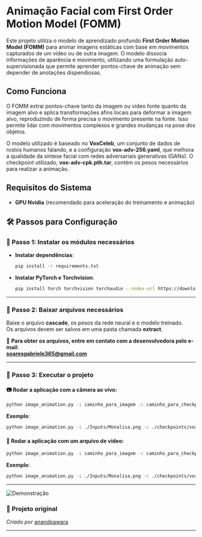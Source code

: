 # Animação Facial com First Order Motion Model (FOMM)

Este projeto utiliza o modelo de aprendizado profundo **First Order Motion Model (FOMM)** para animar imagens estáticas com base em movimentos capturados de um vídeo ou de outra imagem. O modelo dissocia informações de aparência e movimento, utilizando uma formulação auto-supervisionada que permite aprender pontos-chave de animação sem depender de anotações dispendiosas.

## Como Funciona

O FOMM extrai pontos-chave tanto da imagem ou vídeo fonte quanto da imagem alvo e aplica transformações afins locais para deformar a imagem alvo, reproduzindo de forma precisa o movimento presente na fonte. Isso permite lidar com movimentos complexos e grandes mudanças na pose dos objetos.

O modelo utilizado é baseado no **VoxCeleb**, um conjunto de dados de rostos humanos falando, e a configuração **vox-adv-256.yaml**, que melhora a qualidade da síntese facial com redes adversariais generativas (GANs). O checkpoint utilizado, **vox-adv-cpk.pth.tar**, contém os pesos necessários para realizar a animação.

## Requisitos do Sistema

- **GPU Nvidia** (recomendado para aceleração do treinamento e animação)

## 🛠️ Passos para Configuração  

### 📌 Passo 1: Instalar os módulos necessários  

- **Instalar dependências**:  
  ```bash
  pip install -r requirements.txt
  ```  
- **Instalar PyTorch e Torchvision**:  
  ```bash
  pip install torch torchvision torchaudio --index-url https://download.pytorch.org/whl/cu118
  ```  

---

### 📌 Passo 2: Baixar arquivos necessários  

Baixe o arquivo **cascade**, os pesos da rede neural e o modelo treinado.  
Os arquivos devem ser salvos em uma pasta chamada **extract**.  

📩 **Para obter os arquivos, entre em contato com a desenvolvedora pelo e-mail:**  
**soaresgabriele365@gmail.com**  

---

### 📌 Passo 3: Executar o projeto  

#### 📷 Rodar a aplicação com a câmera ao vivo:  
```bash
python image_animation.py -i caminho_para_imagem -c caminho_para_checkpoint
```  
**Exemplo**:  
```bash
python image_animation.py -i ./Inputs/Monalisa.png -c ./checkpoints/vox-cpk.pth.tar
```  

#### 🎥 Rodar a aplicação com um arquivo de vídeo:  
```bash
python image_animation.py -i caminho_para_imagem -c caminho_para_checkpoint -v caminho_para_video
```  
**Exemplo**:  
```bash
python image_animation.py -i ./Inputs/Monalisa.png -c ./checkpoints/vox-cpk.pth.tar -v ./video_input/test1.mp4
```  

---

![Demonstração](animate.gif)  

### 🔗 Projeto original  
*Criado por* [anandpawara](https://github.com/anandpawara/Real_Time_Image_Animation)  

---

